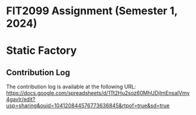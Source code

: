 # FIT2099 Assignment (Semester 1, 2024)
# Static Factory

## Contribution Log
The contribution log is available at the following URL:
https://docs.google.com/spreadsheets/d/1Tt2Hu2soz60MhUDjlmEnsaIVmy4gavlr/edit?usp=sharing&ouid=104120844576773636845&rtpof=true&sd=true